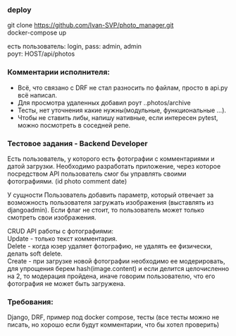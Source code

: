### deploy

git clone https://github.com/Ivan-SVP/photo_manager.git  
docker-compose up

есть пользователь: login, pass: admin, admin  
роут: HOST/api/photos

### Комментарии исполнителя:

- Всё, что связано с DRF не стал разносить по файлам, просто в api.py всё написал.
- Для просмотра удаленных добавил роут ..photos/archive
- Тесты, нет уточнения какие нужны(модульные, функциональные ...).  
- Чтобы не ставить либы, напишу нативные, если интересен pytest, можно посмотреть в соседней репе.


### Тестовое задания - Backend Developer

Есть пользователь, у которого есть фотографии с комментариями и датой
загрузки. Необходимо разработать приложение, через которое посредством
API пользователь смог бы управлять своими фотографиями. (id photo comment
date)

У сущности Пользователь добавить параметр, который отвечает за
возможность пользователя загружать изображения (выставлять из djangoadmin). Если флаг не стоит, то пользователь может только смотреть свои
изображения.

CRUD API работы с фотографиями:  
Update - только текст комментария.  
Delete - когда юзер удаляет фотографию, не удалять ее физически, делать
soft delete.  
Create - при загрузке новой фотографии необходимо ее модерировать, для
упрощения берем hash(image.content) и если делится целочисленно на 2, то
модерация пройдена, иначе говорим пользователю, что его фотография не
может быть загружена.  

### Требования:

Django, DRF, пример под docker compose, тесты (все тесты можно не писать,
но хорошо если будут комментарии, что бы хотел проверить)

